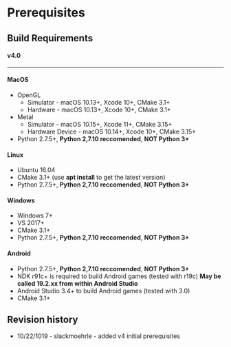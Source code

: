 # Prerequisites

**Build Requirements**
------------------

#### v4.0
---
#### MacOS
* OpenGL
  * Simulator - macOS 10.13+, Xcode 10+, CMake 3.1+
  * Hardware - macOS 10.13+, Xcode 10+, CMake 3.1+
* Metal
  * Simulator - macOS 10.15+, Xcode 11+, CMake 3.15+
  * Hardware Device - macOS 10.14+, Xcode 10+, CMake 3.15+
* Python 2.7.5+, __Python 2,7.10 reccomended__, __NOT Python 3+__

#### Linux
* Ubuntu 16.04
* CMake 3.1+ (use __apt install__ to get the latest version)
* Python 2.7.5+, __Python 2,7.10 reccomended__, __NOT Python 3+__

#### Windows
* Windows 7+
* VS 2017+
* CMake 3.1+
* Python 2.7.5+, __Python 2,7.10 reccomended__, __NOT Python 3+__

#### Android
* Python 2.7.5+, __Python 2,7.10 reccomended__, __NOT Python 3+__
* NDK r91c+ is required to build Android games (tested with r19c) __May be called **19.2.xx** from within Android Studio__
* Android Studio 3.4+ to build Android games (tested with 3.0)
* CMake 3.1+

## Revision history
* 10/22/1019 - slackmoehrle - added v4 initial prerequisites